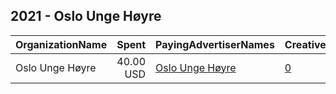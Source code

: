 ## 2021 - Oslo Unge Høyre 
|OrganizationName|Spent|PayingAdvertiserNames|CreativeUrls|Impressions|Genders|AgeBrackets|CountryCodes|BillingAddresses|CandidateBallotInformation|
|:---|---:|:---|:---|---:|:---|:---|:---|:---|:---|
|Oslo Unge Høyre|40.00 USD|[Oslo Unge Høyre](2021/Oslo_Unge_Høyre.md)|[0](https://www.snap.com/political-ads/asset/d912bdf99e84a30cc5aaf4561b38b85570cf95b3920537892ac17544578c33e3?mediaType=mp4)|12,104||15-19|norway|"Stortingsgata 20,Oslo,0161,NO"|Engasjer deg i Oslo Unge Hoyre|
